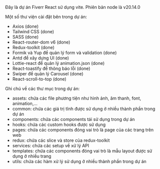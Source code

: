 Đây là dự án Fiverr React sử dụng vite. Phiên bản node là v20.14.0

Một số thư viện cài đặt bên trong dự án:

- Axios (done)
- Tailwind CSS (done)
- SASS (done)
- React-router-dom v6 (done)
- Redux-toolkit (done)
- Formik và Yup để quản lý form và validation (done)
- Antd để xây dựng UI (done)
- Lottie-react để quản lý animation.json (done)
- React-toastify để thông báo lỗi (done)
- Swiper để quản lý Carousel (done)
- React-scroll-to-top (done)

Ghi chú về các thư mục trong dự án:

- assets: chứa các file phương tiện như hình ảnh, âm thanh, font, animation,...
- common: chứa các giá trị tĩnh được sử dụng ở nhiều thành phần trong dự án
- components: chứa các components tái sử dụng trong dự án
- hooks: chứa các custom hooks được sử dụng
- pages: chứa các components đóng vai trò là page của các trang trên web
- redux: chứa các slice và store của redux-toolkit
- services: chứa các setup về xử lý API
- templates: chứa các components đóng vai trò là mẫu layout được sử dụng ở nhiều trang
- utils: chứa các hàm xử lý sử dụng ở nhiều thành phần trong dự án
